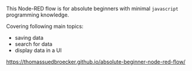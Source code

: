 This Node-RED flow is for absolute beginners with minimal `javascript` programming knowledge. 

Covering following main topics:
* saving data
* search for data
* display data in a UI

<https://thomassuedbroecker.github.io/absolute-beginner-node-red-flow/>